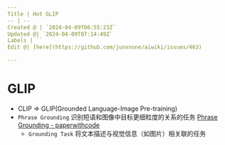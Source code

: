 ```yaml
---
Title | Hot GLIP
-- | --
Created @ | `2024-04-09T06:55:23Z`
Updated @| `2024-04-09T07:14:49Z`
Labels | ``
Edit @| [here](https://github.com/junxnone/aiwiki/issues/463)

---
```

# GLIP

- CLIP => GLIP(Grounded Language-Image Pre-training)
- `Phrase Grounding` 识别短语和图像中目标更细粒度的关系的任务 [Phrase Grounding - paperwithcode](https://paperswithcode.com/task/phrase-grounding)
  - `Grounding Task` 将文本描述与视觉信息（如图片）相关联的任务
